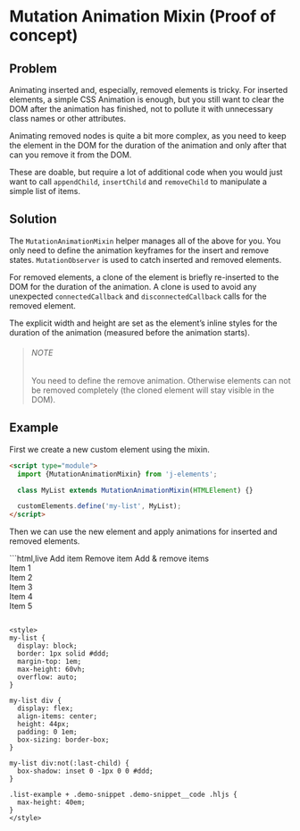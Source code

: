 # Mutation Animation Mixin <maturity-badge poc>(Proof of concept)</maturity-badge>

## Problem

Animating inserted and, especially, removed elements is tricky. For inserted elements, a simple CSS Animation is enough, but you still want to clear the DOM after the animation has finished, not to pollute it with unnecessary class names or other attributes.

Animating removed nodes is quite a bit more complex, as you need to keep the element in the DOM for the duration of the animation and only after that can you remove it from the DOM.

These are doable, but require a lot of additional code when you would just want to call `appendChild`, `insertChild` and `removeChild` to manipulate a simple list of items.

## Solution

The `MutationAnimationMixin` helper manages all of the above for you. You only need to define the animation keyframes for the insert and remove states. `MutationObserver` is used to catch inserted and removed elements.

For removed elements, a clone of the element is briefly re-inserted to the DOM for the duration of the animation. A clone is used to avoid any unexpected `connectedCallback` and `disconnectedCallback` calls for the removed element.

The explicit width and height are set as the element’s inline styles for the duration of the animation (measured before the animation starts).

> ###### NOTE
>
> You need to define the remove animation. Otherwise elements can not be removed completely (the cloned element will stay visible in the DOM).

## Example

First we create a new custom element using the mixin.

```html
<script type="module">
  import {MutationAnimationMixin} from 'j-elements';

  class MyList extends MutationAnimationMixin(HTMLElement) {}

  customElements.define('my-list', MyList);
</script>
```

Then we can use the new element and apply animations for inserted and removed elements.

<div class="list-example"></div>
```html,live
<j-button id="add">Add item</j-button>
<j-button id="remove">Remove item</j-button>
<j-button id="add-remove">Add & remove items</j-button>

<my-list>
  <div>Item 1</div>
  <div>Item 2</div>
  <div>Item 3</div>
  <div>Item 4</div>
  <div>Item 5</div>
</my-list>

<style>
  /* You can customize the class names and animation names if you want */

  my-list .j-ma-insert,
  my-list .j-ma-remove {
    pointer-events: none;
    overflow: hidden;
    animation: j-ma-animation .4s ease-in-out;
  }

  my-list .j-ma-remove {
    animation-direction: reverse;
  }

  @keyframes j-ma-animation {
    0% {
      height: 0;
      opacity: 0;
    }
  }

  /* Irrelevant styles, for the list and the items, are omitted from here */
</style>

<script>
  const list = document.querySelector('my-list');
  let i = list.children.length;

  function addItem() {
    const newItem = document.createElement('div');
    newItem.textContent = 'Item ' + i++;

    const items = list.querySelectorAll(`:not(.j-ma-remove)`);
    const insertIndex = parseInt(Math.random() * items.length);

    list.insertBefore(newItem, items[insertIndex]);
  }

  function removeItem() {
    const items = list.querySelectorAll(`:not(.j-ma-remove)`);
    if (items.length > 0) {
      let removeIndex = parseInt(Math.random() * items.length);

      list.removeChild(items[removeIndex]);
    }
  }

  document.querySelector('#add').addEventListener('click', e => {
    addItem();
  });

  document.querySelector('#remove').addEventListener('click', e => {
    removeItem();
  });

  document.querySelector('#add-remove').addEventListener('click', e => {
    addItem();
    removeItem();
  });
</script>
```

<style>
my-list {
  display: block;
  border: 1px solid #ddd;
  margin-top: 1em;
  max-height: 60vh;
  overflow: auto;
}

my-list div {
  display: flex;
  align-items: center;
  height: 44px;
  padding: 0 1em;
  box-sizing: border-box;
}

my-list div:not(:last-child) {
  box-shadow: inset 0 -1px 0 0 #ddd;
}

.list-example + .demo-snippet .demo-snippet__code .hljs {
  max-height: 40em;
}
</style>
